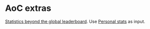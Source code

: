 # AoC extras

[Statistics beyond the global leaderboard](https://aocpercenter.marcolussetti.com/).
Use [Personal stats](https://adventofcode.com/2019/leaderboard/self)
as input.
